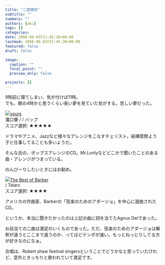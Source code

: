 ```yaml
---
title: "二度寝前"
subtitle: ""
summary: ""
authors: [aki]
tags: []
categories: 
date: 2008-06-03T21:45:20+00:00
lastmod: 2008-06-03T21:45:20+00:00
featured: false
draft: false

image:
  caption: ""
  focal_point: ""
  preview_only: false

projects: []
---
```

9時前に寝てしまい、気が付けば11時。  
でも、朝の4時かと思うくらい長い夢を見ていた気がする。苦しい夢だった。  
  
 ![](http://ecx.images-amazon.com/images/I/51JMRGZZ6AL._SL160_.jpg)[yours](http://item.excite.co.jp/detail/ASIN_B000A0H5CG)  
溝口肇 / / バップ  
スコア選択: ★★★★★  
  
ドラマやアニメ、Jazzなど様々なアレンジをこなすチェリスト。結構菅野よう子と仕事してることも多いようだ。  
  
そんな氏の、ポップスアレンジのCD。Mr.Lonlyなどどこかで聞いたことのある曲・アレンジがつまっている。  
  
のんびーりしたいときにはお勧め。  
  
 ![](http://ecx.images-amazon.com/images/I/410G9M3125L._SL160_.jpg)[The Best of Barber](http://item.excite.co.jp/detail/ASIN_B0000DG01K)  
 / Telarc  
スコア選択: ★★★★  
  
アメリカの作曲家、Barberの「弦楽のためのアダージョ」を中心に選曲されたCD。  
  
というか、本当に聞きたかったのは上記の曲に詞を当てたAgnus Deiであった。  
  
お目当ての二曲は満足のいくものであった。ただ、弦楽のためのアダージョは解釈が違うとここまで違うのか、ってほどテンポが速い。もっとねっとりしてる方が好きなのになぁ。  
  
  
  
合唱は、Robert shaw festival singersということでどうかなと思っていたけれど、意外ときっちりと歌われていて満足です。


